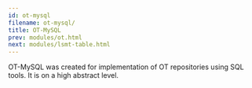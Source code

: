 ```yaml
---
id: ot-mysql
filename: ot-mysql/
title: OT-MySQL
prev: modules/ot.html
next: modules/lsmt-table.html
---
```

OT-MySQL was created for implementation of OT repositories using SQL tools. It is on a high abstract level.
